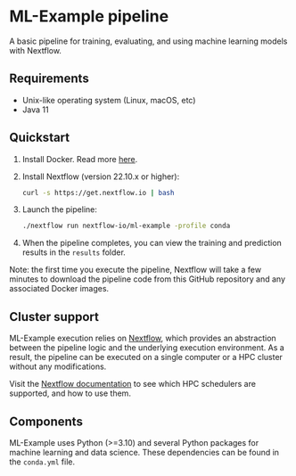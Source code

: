 # ML-Example pipeline

A basic pipeline for training, evaluating, and using machine learning models with Nextflow.


## Requirements

* Unix-like operating system (Linux, macOS, etc)
* Java 11


## Quickstart

1. Install Docker. Read more [here](https://docs.docker.com/).

2. Install Nextflow (version 22.10.x or higher):
    ```bash
    curl -s https://get.nextflow.io | bash
    ```

3. Launch the pipeline:
    ```bash
    ./nextflow run nextflow-io/ml-example -profile conda
    ```

4. When the pipeline completes, you can view the training and prediction results in the `results` folder.

Note: the first time you execute the pipeline, Nextflow will take a few minutes to download the pipeline code from this GitHub repository and any associated Docker images.


## Cluster support

ML-Example execution relies on [Nextflow](http://www.nextflow.io), which provides an abstraction between the pipeline logic and the underlying execution environment. As a result, the pipeline can be executed on a single computer or a HPC cluster without any modifications.

Visit the [Nextflow documentation](https://www.nextflow.io/docs/latest/executor.html) to see which HPC schedulers are supported, and how to use them.


## Components

ML-Example uses Python (>=3.10) and several Python packages for machine learning and data science. These dependencies can be found in the `conda.yml` file.
